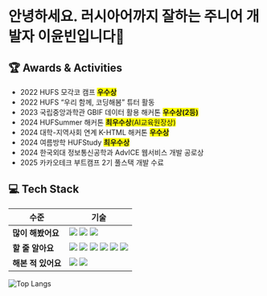 # 안녕하세요. 러시아어까지 잘하는 주니어 개발자 이윤빈입니다👋

## 🏆 Awards & Activities
- 2022 HUFS 모각코 캠프 <span style="background-color: #FFFF00">**우수상**</span>
- 2022 HUFS “우리 함께, 코딩해봄” 튜터 활동 
- 2023 국립중앙과학관 GBIF 데이터 활용 해커톤 <span style="background-color: #FFFF00">**우수상(2등)**</span>    
- 2024 HUFSummer 해커톤 <span style="background-color: #FFFF00">**최우수상**(AI교육원장상)</span>   
- 2024 대학-지역사회 연계 K-HTML 해커톤 <span style="background-color: #FFFF00">**우수상**</span>
- 2024 여름방학 HUFStudy <span style="background-color: #FFFF00">**최우수상**</span>
- 2024 한국외대 정보통신공학과 AdvICE 웹서비스 개발 공로상
- 2025 카카오테크 부트캠프 2기 풀스택 개발 수료

## 💻 Tech Stack

| 수준 | 기술 |
|------|------|
| **많이 해봤어요** | <img src="https://img.shields.io/badge/-Java-007396?style=flat-square&logo=java&logoColor=white"/> <img src="https://img.shields.io/badge/-Spring Boot-6DB33F?style=flat-square&logo=springboot&logoColor=white"/> <img src="https://img.shields.io/badge/-MySQL-4479A1?style=flat-square&logo=mysql&logoColor=white"/> |
| **할 줄 알아요** | <img src="https://img.shields.io/badge/-Python-3776AB?style=flat-square&logo=python&logoColor=white"/> <img src="https://img.shields.io/badge/-JavaScript-F7DF1E?style=flat-square&logo=javascript&logoColor=black"/> <img src="https://img.shields.io/badge/-HTML-E34F26?style=flat-square&logo=html5&logoColor=white"/> <img src="https://img.shields.io/badge/-CSS-1572B6?style=flat-square&logo=css3&logoColor=white"/> <img src="https://img.shields.io/badge/-React-61DAFB?style=flat-square&logo=react&logoColor=black"/> <img src="https://img.shields.io/badge/-Redis-DC382D?style=flat-square&logo=redis&logoColor=white"/> |
| **해본 적 있어요** | <img src="https://img.shields.io/badge/-Dart-0175C2?style=flat-square&logo=dart&logoColor=white"/> <img src="https://img.shields.io/badge/-Flutter-02569B?style=flat-square&logo=flutter&logoColor=white"/> |

![Top Langs](https://github-readme-stats.vercel.app/api/top-langs/?username=kanado5385-k&layout=compact&theme=dracula)
